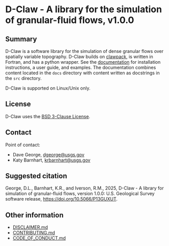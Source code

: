 # D-Claw - A library for the simulation of granular-fluid flows, v1.0.0

## Summary

D-Claw is a software library for the simulation of dense granular flows over spatially variable topography. D-Claw builds on [clawpack](https://www.clawpack.org/), is written in Fortran, and has a python wrapper. See the [documentation](https://claw.code-pages.usgs.gov/dclaw/) for installation instructions, a user guide, and examples. The documentation combines content located in the `docs` directory with content written as docstrings in the `src` directory.

D-Claw is supported on Linux/Unix only.

## License
D-Claw uses the [BSD 3-Clause License](LICENSE.md). 

## Contact
Point of contact: 
- Dave George, dgeorge@usgs.gov
- Katy Barnhart, krbarnhart@usgs.gov

## Suggested citation

George, D.L., Barnhart, K.R., and Iverson, R.M., 2025, D-Claw - A library for simulation of granular-fluid flows, version 1.0.0: U.S. Geological Survey software release, https://doi.org/10.5066/P13GUXUT.

## Other information
- [DISCLAIMER.md](DISCLAIMER.md)
- [CONTRIBUTING.md](CONTRIBUTING.md)
- [CODE_OF_CONDUCT.md](CODE_OF_CONDUCT.md)
